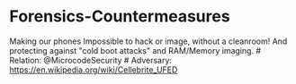 # Forensics-Countermeasures
Making our phones Impossible to hack or image, without a cleanroom! And protecting against "cold boot attacks" and RAM/Memory imaging. # Relation: @MicrocodeSecurity # Adversary: https://en.wikipedia.org/wiki/Cellebrite_UFED
